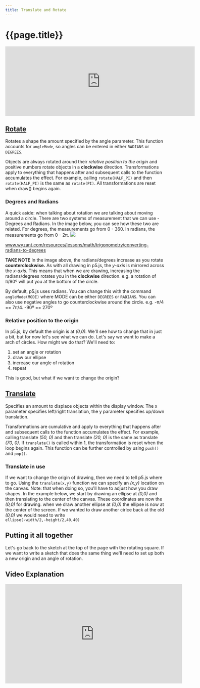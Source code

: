 ```yaml
---
title: Translate and Rotate
---
```

# {{page.title}}

<iframe frameborder="0" width='600' height="220" src="https://editor.p5js.org/mdarfler/embed/SkBqohHCQ"></iframe>

## [Rotate](https://p5js.org/reference/#/p5/rotate)
Rotates a shape the amount specified by the angle parameter. This function accounts for `angleMode`, so angles can be entered in either `RADIANS` or `DEGREES`.

Objects are always rotated around their _relative position to the origin_ and positive numbers rotate objects in a **clockwise** direction. Transformations apply to everything that happens after and subsequent calls to the function accumulates the effect. For example, calling `rotate(HALF_PI)` and then `rotate(HALF_PI)` is the same as `rotate(PI)`. All transformations are reset when draw() begins again.

### Degrees and Radians
A quick aside: when talking about rotation we  are talking about moving around a circle. There are two systems of measurement that we can use - Degrees and Radians. In the image below, you can see how these two are related. For degrees, the measurements go from 0 - 360. In radians, the measurements go from 0 - 2π.
[![](https://dj1hlxw0wr920.cloudfront.net/userfiles/wyzfiles/fc023d7d-db75-4a93-9a91-03f900de1e16.png)](http://www.wyzant.com/resources/lessons/math/trigonometry/converting-radians-to-degrees)
<p class="caption"><a href="http://www.wyzant.com/resources/lessons/math/trigonometry/converting-radians-to-degrees">www.wyzant.com/resources/lessons/math/trigonometry/converting-radians-to-degrees</a></p>

**TAKE NOTE** In the image above, the radians/degrees increase as you rotate **counterclockwise.** As with all drawing in p5.js, the _y-axis_ is mirrored across the _x-axis_. This means that when we are drawing, increasing the radians/degrees rotates you in the **clockwise** direction. e.g. a rotation of π/90º will put you at the bottom of the circle.

By default, p5.js uses radians. You can change this with the command `angleMode(MODE)` where MODE can be either `DEGREES` or `RADIANS`. You can also use negative angles to go counterclockwise around the circle. e.g. -π/4 == 7π/4. -90º == 270º

### Relative position to the origin
In p5.js, by default the origin is at _(0,0)._ We'll see how to change that in just a bit, but for now let's see what we can do. Let's say we want to make a arch of circles. How might we do that? We'll need to:
1. set an angle or rotation
2. draw our ellipse
3. increase our angle of rotation
4. repeat

<script type="text/p5" data-autoplay data-width="260" data-preview-width="300" data-height="400">
var rot = 0; //rotation variable
function setup(){
  createCanvas(260,260);
  background(220);
  frameRate(5);
}

function draw(){
  rotate(rot); // set rotation
	line(0,0,200,0); //for illustration
  ellipse(200,0,20,20); //draw circle
  rot += PI/16; //increase rotation
}
</script>

This is good, but what if we want to change the origin?

## [Translate](https://p5js.org/reference/#/p5/translate)
Specifies an amount to displace objects within the display window. The x parameter specifies left/right translation, the y parameter specifies up/down translation.

Transformations are cumulative and apply to everything that happens after and subsequent calls to the function accumulates the effect. For example, calling translate _(50, 0)_ and then translate _(20, 0)_ is the same as translate _(70, 0)_. If `translate()` is called within 1, the transformation is reset when the loop begins again. This function can be further controlled by using `push()` and `pop()`.

### Translate in use
If we want to change the origin of drawing, then we need to tell p5.js where to go. Using the `translate(x,y)` function we can specify an _(x,y)_ location on the canvas. Note: that when doing so, you'll have to adjust how you draw shapes. In the example below, we start by drawing an ellipse at _(0,0)_ and then translating to the center of the canvas. These coordinates are now the _(0,0)_ for drawing. when we draw another ellipse at _(0,0)_ the ellipse is now at the center of the screen. If we wanted to draw another cirlce back at the old _(0,0)_ we would need to write <br> `ellipse(-width/2,-height/2,40,40)`

<script type="text/p5" data-autoplay data-width="260" data-preview-width="300" data-height="300">
function setup(){
  createCanvas(260,260);
  background(220);
  line(0,0,width/2,height/2);
  ellipse(0,0,40,40);
  translate(width/2,height/2);
  ellipse(0,0.40,40);
}
</script>

## Putting it all together

Let's go back to the sketch at the top of the page with the rotating square. If we want to write a sketch that does the same thing we'll need to set up both a new origin and an angle of rotation.

<script type="text/p5" data-autoplay data-width="260" data-preview-width="300" data-height="300">
function setup() {
  createCanvas(260, 260);
	rectMode(CENTER); //Draws rectangles more like ellipses
	angleMode(DEGREES); //Use angles instead of radians
}

function draw() {
  background(200);
	translate(width/2, height/2);
	rotate(frameCount*2);
	rect(0,0,100,100);
}

</script>


## Video Explanation
<iframe width="560" height="315" src="https://www.youtube.com/embed/o9sgjuh-CBM" frameborder="0" allow="accelerometer; autoplay; encrypted-media; gyroscope; picture-in-picture" allowfullscreen></iframe>
